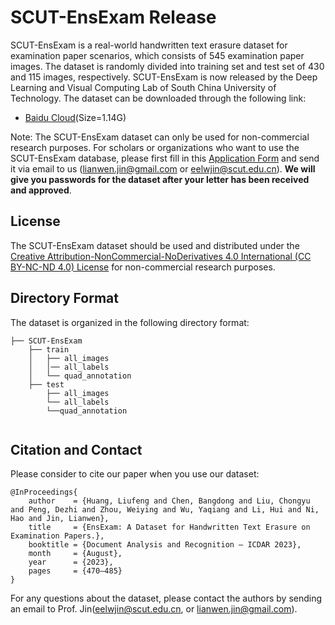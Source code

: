 
# SCUT-EnsExam Release
SCUT-EnsExam is a real-world handwritten text erasure dataset for examination paper scenarios, which consists of 545 examination paper images. The dataset is randomly divided into training set and test set of 430 and 115 images, respectively. SCUT-EnsExam is now released by the Deep Learning and Visual Computing Lab of South China University of Technology. The dataset can be downloaded through the following link:
- [Baidu Cloud](https://pan.baidu.com/s/1_DMXz3Y--8ABvfy6Z1mJfw)(Size=1.14G)

Note: The SCUT-EnsExam dataset can only be used for non-commercial research purposes. For scholars or organizations who want to use the SCUT-EnsExam database, please first fill in this [Application Form](Application_Form/Application_Form_for_Using_SCUT-EnsExam.docx) and send it via email to us ([lianwen.jin@gmail.com](mailto:lianwen.jin@gmail.com) or [eelwjin@scut.edu.cn](mailto:eelwjin@scut.edu.cn)). **We will give you passwords for the dataset after your letter has been received and approved**.

## License
The SCUT-EnsExam dataset should be used and distributed under the [Creative Attribution-NonCommercial-NoDerivatives 4.0 International (CC BY-NC-ND 4.0) License](https://creativecommons.org/licenses/by-nc-nd/4.0/) for non-commercial research purposes.

## Directory Format
The dataset is organized in the following directory format:
```
├── SCUT-EnsExam
    ├── train
    │   ├── all_images
    │   │── all_labels
    │   └── quad_annotation
    ├── test
        ├── all_images
        └── all_labels
        └──quad_annotation


```

## Citation and Contact
Please consider to cite our paper when you use our dataset:
```
@InProceedings{
    author    = {Huang, Liufeng and Chen, Bangdong and Liu, Chongyu and Peng, Dezhi and Zhou, Weiying and Wu, Yaqiang and Li, Hui and Ni, Hao and Jin, Lianwen},
    title     = {EnsExam: A Dataset for Handwritten Text Erasure on Examination Papers.},
    booktitle = {Document Analysis and Recognition – ICDAR 2023},
    month     = {August},
    year      = {2023},
    pages     = {470–485}
}
```

For any questions about the dataset, please contact the authors by sending an email to Prof. Jin([eelwjin@scut.edu.cn](mailto:eelwjin@scut.edu.cn), or [lianwen.jin@gmail.com](mailto:lianwen.jin@gmail.com)). 
